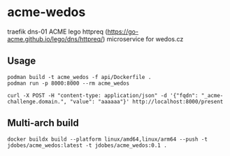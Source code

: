 # acme-wedos
traefik dns-01 ACME lego httpreq (https://go-acme.github.io/lego/dns/httpreq/) microservice for wedos.cz

## Usage
    podman build -t acme_wedos -f api/Dockerfile .
    podman run -p 8000:8000 --rm acme_wedos

    curl -X POST -H "content-type: application/json" -d '{"fqdn": "_acme-challenge.domain.", "value": "aaaaaa"}' http://localhost:8000/present

## Multi-arch build
    docker buildx build --platform linux/amd64,linux/arm64 --push -t jdobes/acme_wedos:latest -t jdobes/acme_wedos:0.1 .
